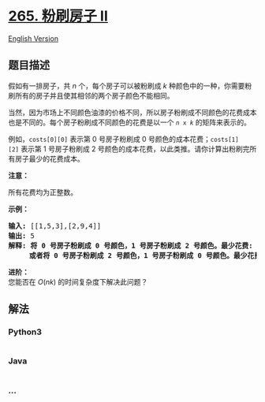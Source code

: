 # [265. 粉刷房子 II](https://leetcode-cn.com/problems/paint-house-ii)

[English Version](/solution/0200-0299/0265.Paint%20House%20II/README_EN.md)

## 题目描述

<!-- 这里写题目描述 -->

<p>假如有一排房子，共 <em>n</em> 个，每个房子可以被粉刷成 <em>k</em>&nbsp;种颜色中的一种，你需要粉刷所有的房子并且使其相邻的两个房子颜色不能相同。</p>

<p>当然，因为市场上不同颜色油漆的价格不同，所以房子粉刷成不同颜色的花费成本也是不同的。每个房子粉刷成不同颜色的花费是以一个 <code><em>n</em> x <em>k</em></code> 的矩阵来表示的。</p>

<p>例如，<code>costs[0][0]</code> 表示第 0 号房子粉刷成 0 号颜色的成本花费；<code>costs[1][2]</code>&nbsp;表示第 1 号房子粉刷成 2 号颜色的成本花费，以此类推。请你计算出粉刷完所有房子最少的花费成本。</p>

<p><strong>注意：</strong></p>

<p>所有花费均为正整数。</p>

<p><strong>示例：</strong></p>

<pre><strong>输入: </strong>[[1,5,3],[2,9,4]]
<strong>输出: </strong>5
<strong>解释: 将 0 号房子粉刷成 0 号颜色，1 号房子粉刷成 2 号颜色。最少花费: </strong>1 + 4 = 5; 
&nbsp;    <strong>或者将 0 号房子粉刷成 2 号颜色，1 号房子粉刷成 0 号颜色。最少花费: </strong>3 + 2 = 5. 
</pre>

<p><strong>进阶：</strong><br>
您能否在&nbsp;<em>O</em>(<em>nk</em>) 的时间复杂度下解决此问题？</p>

## 解法

<!-- 这里可写通用的实现逻辑 -->

<!-- tabs:start -->

### **Python3**

<!-- 这里可写当前语言的特殊实现逻辑 -->

```python

```

### **Java**

<!-- 这里可写当前语言的特殊实现逻辑 -->

```java

```

### **...**

```

```

<!-- tabs:end -->
